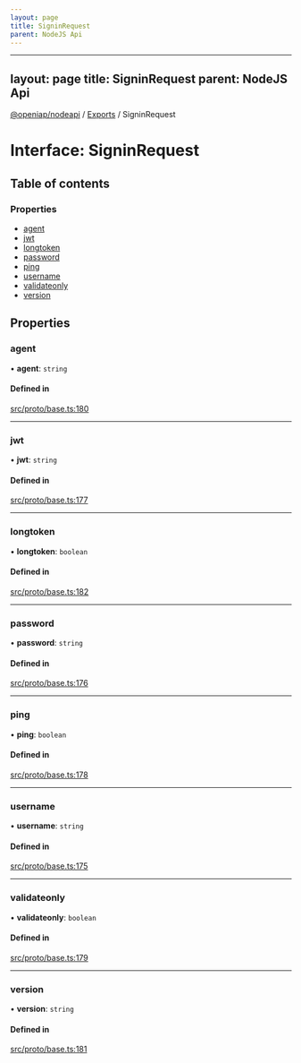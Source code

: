 ```yaml
---
layout: page
title: SigninRequest
parent: NodeJS Api
---
```

---
layout: page
title: SigninRequest
parent: NodeJS Api
---
[@openiap/nodeapi](../README.md) / [Exports](../modules.md) / SigninRequest

# Interface: SigninRequest

## Table of contents

### Properties

- [agent](SigninRequest.html#agent)
- [jwt](SigninRequest.html#jwt)
- [longtoken](SigninRequest.html#longtoken)
- [password](SigninRequest.html#password)
- [ping](SigninRequest.html#ping)
- [username](SigninRequest.html#username)
- [validateonly](SigninRequest.html#validateonly)
- [version](SigninRequest.html#version)

## Properties

### agent

• **agent**: `string`

#### Defined in

[src/proto/base.ts:180](https://github.com/openiap/nodeapi/blob/a6b5438/src/proto/base.ts#L180)

___

### jwt

• **jwt**: `string`

#### Defined in

[src/proto/base.ts:177](https://github.com/openiap/nodeapi/blob/a6b5438/src/proto/base.ts#L177)

___

### longtoken

• **longtoken**: `boolean`

#### Defined in

[src/proto/base.ts:182](https://github.com/openiap/nodeapi/blob/a6b5438/src/proto/base.ts#L182)

___

### password

• **password**: `string`

#### Defined in

[src/proto/base.ts:176](https://github.com/openiap/nodeapi/blob/a6b5438/src/proto/base.ts#L176)

___

### ping

• **ping**: `boolean`

#### Defined in

[src/proto/base.ts:178](https://github.com/openiap/nodeapi/blob/a6b5438/src/proto/base.ts#L178)

___

### username

• **username**: `string`

#### Defined in

[src/proto/base.ts:175](https://github.com/openiap/nodeapi/blob/a6b5438/src/proto/base.ts#L175)

___

### validateonly

• **validateonly**: `boolean`

#### Defined in

[src/proto/base.ts:179](https://github.com/openiap/nodeapi/blob/a6b5438/src/proto/base.ts#L179)

___

### version

• **version**: `string`

#### Defined in

[src/proto/base.ts:181](https://github.com/openiap/nodeapi/blob/a6b5438/src/proto/base.ts#L181)
